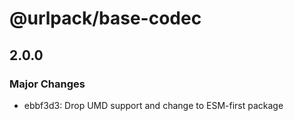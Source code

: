 # @urlpack/base-codec

## 2.0.0
### Major Changes

- ebbf3d3: Drop UMD support and change to ESM-first package
